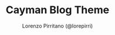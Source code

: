 ---
title: "Cayman Blog Theme"
github: https://github.com/lorepirri/cayman-blog
demo: https://lorepirri.github.io/cayman-blog/
author: Lorenzo Pirritano (@lorepirri)
ssg:
  - Jekyll
cms:
  - No Cms
---